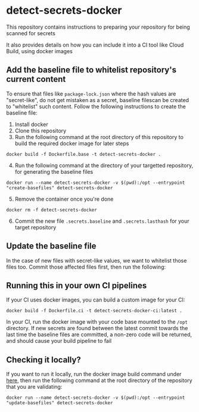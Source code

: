 
# detect-secrets-docker

This repository contains instructions to preparing your repository for being scanned for secrets

It also provides details on how you can include it into a CI tool like Cloud Build, using docker images

## Add the baseline file to whitelist repository's current content

To ensure that files like `package-lock.json` where the hash values are "secret-like", do not get mistaken as a secret, baseline filescan be created to "whitelist" such content. Follow the following instructions to create the baseline file:

1. Install docker
2. Clone this repository
3. Run the following command at the root directory of this repository to build the required docker image for later steps

```
docker build -f Dockerfile.base -t detect-secrets-docker .
```

4. Run the following command at the directory of your targetted repository, for generating the baseline files

```
docker run --name detect-secrets-docker -v $(pwd):/opt --entrypoint "create-basefiles" detect-secrets-docker
```

5. Remove the container once you're done

```
docker rm -f detect-secrets-docker
```

6. Commit the new file `.secrets.baseline` and `.secrets.lasthash` for your target repository


## Update the baseline file

In the case of new files with secret-like values, we want to whitelist those files too. Commit those affected files first, then run the following:


## Running this in your own CI pipelines

If your CI uses docker images, you can build a custom image for your CI:

```
docker build -f Dockerfile.ci -t detect-secrets-docker-ci:latest .
```

In your CI, run the docker image with your code base mounted to the `/opt` directory. If new secrets are found between the latest commit towards the last time the baseline files are committed, a non-zero code will be returned, and should cause your build pipeline to fail

## Checking it locally?

If you want to run it locally, run the docker image build command under [here](https://github.com/Weiyuan-Lane/detect-secrets-docker#running-this-in-your-own-ci), then run the following command at the root directory of the repository that you are validating:

```
docker run --name detect-secrets-docker -v $(pwd):/opt --entrypoint "update-basefiles" detect-secrets-docker
```

